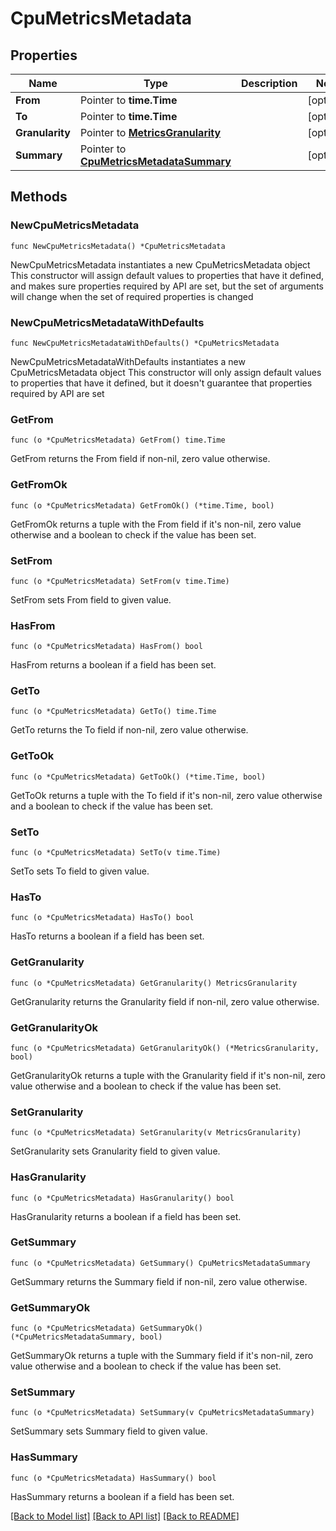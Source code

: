 # CpuMetricsMetadata

## Properties

Name | Type | Description | Notes
------------ | ------------- | ------------- | -------------
**From** | Pointer to **time.Time** |  | [optional] 
**To** | Pointer to **time.Time** |  | [optional] 
**Granularity** | Pointer to [**MetricsGranularity**](MetricsGranularity.md) |  | [optional] 
**Summary** | Pointer to [**CpuMetricsMetadataSummary**](CpuMetricsMetadataSummary.md) |  | [optional] 

## Methods

### NewCpuMetricsMetadata

`func NewCpuMetricsMetadata() *CpuMetricsMetadata`

NewCpuMetricsMetadata instantiates a new CpuMetricsMetadata object
This constructor will assign default values to properties that have it defined,
and makes sure properties required by API are set, but the set of arguments
will change when the set of required properties is changed

### NewCpuMetricsMetadataWithDefaults

`func NewCpuMetricsMetadataWithDefaults() *CpuMetricsMetadata`

NewCpuMetricsMetadataWithDefaults instantiates a new CpuMetricsMetadata object
This constructor will only assign default values to properties that have it defined,
but it doesn't guarantee that properties required by API are set

### GetFrom

`func (o *CpuMetricsMetadata) GetFrom() time.Time`

GetFrom returns the From field if non-nil, zero value otherwise.

### GetFromOk

`func (o *CpuMetricsMetadata) GetFromOk() (*time.Time, bool)`

GetFromOk returns a tuple with the From field if it's non-nil, zero value otherwise
and a boolean to check if the value has been set.

### SetFrom

`func (o *CpuMetricsMetadata) SetFrom(v time.Time)`

SetFrom sets From field to given value.

### HasFrom

`func (o *CpuMetricsMetadata) HasFrom() bool`

HasFrom returns a boolean if a field has been set.

### GetTo

`func (o *CpuMetricsMetadata) GetTo() time.Time`

GetTo returns the To field if non-nil, zero value otherwise.

### GetToOk

`func (o *CpuMetricsMetadata) GetToOk() (*time.Time, bool)`

GetToOk returns a tuple with the To field if it's non-nil, zero value otherwise
and a boolean to check if the value has been set.

### SetTo

`func (o *CpuMetricsMetadata) SetTo(v time.Time)`

SetTo sets To field to given value.

### HasTo

`func (o *CpuMetricsMetadata) HasTo() bool`

HasTo returns a boolean if a field has been set.

### GetGranularity

`func (o *CpuMetricsMetadata) GetGranularity() MetricsGranularity`

GetGranularity returns the Granularity field if non-nil, zero value otherwise.

### GetGranularityOk

`func (o *CpuMetricsMetadata) GetGranularityOk() (*MetricsGranularity, bool)`

GetGranularityOk returns a tuple with the Granularity field if it's non-nil, zero value otherwise
and a boolean to check if the value has been set.

### SetGranularity

`func (o *CpuMetricsMetadata) SetGranularity(v MetricsGranularity)`

SetGranularity sets Granularity field to given value.

### HasGranularity

`func (o *CpuMetricsMetadata) HasGranularity() bool`

HasGranularity returns a boolean if a field has been set.

### GetSummary

`func (o *CpuMetricsMetadata) GetSummary() CpuMetricsMetadataSummary`

GetSummary returns the Summary field if non-nil, zero value otherwise.

### GetSummaryOk

`func (o *CpuMetricsMetadata) GetSummaryOk() (*CpuMetricsMetadataSummary, bool)`

GetSummaryOk returns a tuple with the Summary field if it's non-nil, zero value otherwise
and a boolean to check if the value has been set.

### SetSummary

`func (o *CpuMetricsMetadata) SetSummary(v CpuMetricsMetadataSummary)`

SetSummary sets Summary field to given value.

### HasSummary

`func (o *CpuMetricsMetadata) HasSummary() bool`

HasSummary returns a boolean if a field has been set.


[[Back to Model list]](../README.md#documentation-for-models) [[Back to API list]](../README.md#documentation-for-api-endpoints) [[Back to README]](../README.md)


